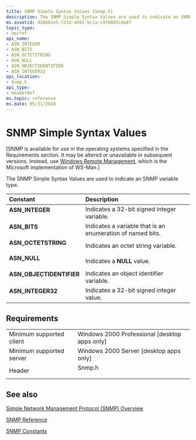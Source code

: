 ```yaml
---
title: SNMP Simple Syntax Values (Snmp.h)
description: The SNMP Simple Syntax Values are used to indicate an SNMP variable type.
ms.assetid: 42b681e5-721d-4d41-bc1a-c9f0005cde87
topic_type:
- apiref
api_name:
- ASN_INTEGER
- ASN_BITS
- ASN_OCTETSTRING
- ASN_NULL
- ASN_OBJECTIDENTIFIER
- ASN_INTEGER32
api_location:
- Snmp.h
api_type:
- HeaderDef
ms.topic: reference
ms.date: 05/31/2018
---
```


# SNMP Simple Syntax Values

\[SNMP is available for use in the operating systems specified in the Requirements section. It may be altered or unavailable in subsequent versions. Instead, use [Windows Remote Management](/windows/desktop/WinRM/portal), which is the Microsoft implementation of WS-Man.\]

The SNMP Simple Syntax Values are used to indicate an SNMP variable type.



| Constant                                                                                                                                                                           | Description                                                           |
|:-----------------------------------------------------------------------------------------------------------------------------------------------------------------------------------|:----------------------------------------------------------------------|
| <span id="ASN_INTEGER"></span><span id="asn_integer"></span><dl> <dt>**ASN\_INTEGER**</dt> </dl>                            | Indicates a 32-bit signed integer variable.<br/>                |
| <span id="ASN_BITS"></span><span id="asn_bits"></span><dl> <dt>**ASN\_BITS**</dt> </dl>                                     | Indicates a variable that is an enumeration of named bits.<br/> |
| <span id="ASN_OCTETSTRING"></span><span id="asn_octetstring"></span><dl> <dt>**ASN\_OCTETSTRING**</dt> </dl>                | Indicates an octet string variable.<br/>                        |
| <span id="ASN_NULL"></span><span id="asn_null"></span><dl> <dt>**ASN\_NULL**</dt> </dl>                                     | Indicates a **NULL** value.<br/>                                |
| <span id="ASN_OBJECTIDENTIFIER"></span><span id="asn_objectidentifier"></span><dl> <dt>**ASN\_OBJECTIDENTIFIER**</dt> </dl> | Indicates an object identifier variable.<br/>                   |
| <span id="ASN_INTEGER32"></span><span id="asn_integer32"></span><dl> <dt>**ASN\_INTEGER32**</dt> </dl>                      | Indicates a 32-bit signed integer value.<br/>                   |



## Requirements



|                                     |                                                                                   |
|-------------------------------------|-----------------------------------------------------------------------------------|
| Minimum supported client<br/> | Windows 2000 Professional \[desktop apps only\]<br/>                        |
| Minimum supported server<br/> | Windows 2000 Server \[desktop apps only\]<br/>                              |
| Header<br/>                   | <dl> <dt>Snmp.h</dt> </dl> |



## See also

<dl> <dt>

[Simple Network Management Protocol (SNMP) Overview](simple-network-management-protocol-snmp-.md)
</dt> <dt>

[SNMP Reference](snmp-reference.md)
</dt> <dt>

[SNMP Constants](snmp-constants.md)
</dt> </dl>

 

